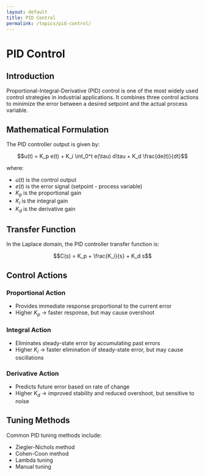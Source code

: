 ```yaml
---
layout: default
title: PID Control
permalink: /topics/pid-control/
---
```


# PID Control

## Introduction

Proportional-Integral-Derivative (PID) control is one of the most widely used control strategies in industrial applications. It combines three control actions to minimize the error between a desired setpoint and the actual process variable.

## Mathematical Formulation

The PID controller output is given by:

$$u(t) = K_p e(t) + K_i \int_0^t e(\tau) d\tau + K_d \frac{de(t)}{dt}$$

where:
- $u(t)$ is the control output
- $e(t)$ is the error signal (setpoint - process variable)
- $K_p$ is the proportional gain
- $K_i$ is the integral gain  
- $K_d$ is the derivative gain

## Transfer Function

In the Laplace domain, the PID controller transfer function is:

$$C(s) = K_p + \frac{K_i}{s} + K_d s$$

## Control Actions

### Proportional Action
- Provides immediate response proportional to the current error
- Higher $K_p$ → faster response, but may cause overshoot

### Integral Action  
- Eliminates steady-state error by accumulating past errors
- Higher $K_i$ → faster elimination of steady-state error, but may cause oscillations

### Derivative Action
- Predicts future error based on rate of change
- Higher $K_d$ → improved stability and reduced overshoot, but sensitive to noise

## Tuning Methods

Common PID tuning methods include:
- Ziegler-Nichols method
- Cohen-Coon method
- Lambda tuning
- Manual tuning 